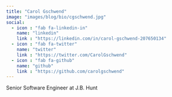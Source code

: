 ```yaml
---
title: "Carol Gschwend"
image: "images/blog/bio/cgschwend.jpg"
social:
  - icon : "fab fa-linkedin-in"
    name: "linkedin"
    link : "https://linkedin.com/in/carol-gschwend-207650134"
  - icon : "fab fa-twitter"
    name: "twitter"
    link : "https://twitter.com/CarolGschwend"
  - icon : "fab fa-github"
    name: "github"
    link : "https://github.com/carolgschwend"  
---
```


Senior Software Engineer at J.B. Hunt